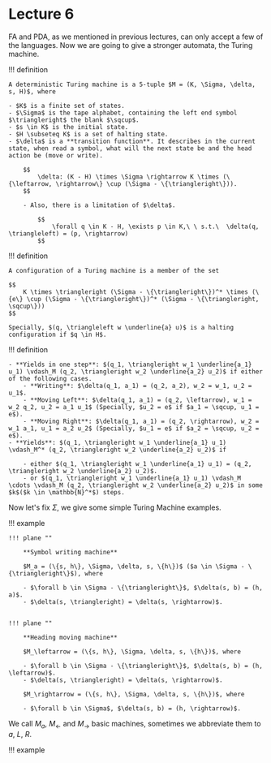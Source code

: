 # Lecture 6

FA and PDA, as we mentioned in previous lectures, can only accept a few of the languages. Now we are going to give a stronger automata, the Turing machine.

!!! definition

    A deterministic Turing machine is a 5-tuple $M = (K, \Sigma, \delta, s, H)$, where

    - $K$ is a finite set of states.
    - $\Sigma$ is the tape alphabet, containing the left end symbol $\triangleright$ the blank $\sqcup$.
    - $s \in K$ is the initial state.
    - $H \subseteq K$ is a set of halting state.
    - $\delta$ is a **transition function**. It describes in the current state, when read a symbol, what will the next state be and the head action be (move or write).

        $$
            \delta: (K - H) \times \Sigma \rightarrow K \times (\{\leftarrow, \rightarrow\} \cup (\Sigma - \{\triangleright\})).
        $$

        - Also, there is a limitation of $\delta$.

            $$
                \forall q \in K - H, \exists p \in K,\ \ s.t.\  \delta(q, \triangleleft) = (p, \rightarrow)
            $$

!!! definition

    A configuration of a Turing machine is a member of the set

    $$
        K \times \triangleright (\Sigma - \{\triangleright\})^* \times (\{e\} \cup (\Sigma - \{\triangleright\})^* (\Sigma - \{\triangleright, \sqcup\}))
    $$

    Specially, $(q, \triangleleft w \underline{a} u)$ is a halting configuration if $q \in H$.

!!! definition

    - **Yields in one step**: $(q_1, \triangleright w_1 \underline{a_1} u_1) \vdash_M (q_2, \triangleright w_2 \underline{a_2} u_2)$ if either of the following cases.
        - **Writing**: $\delta(q_1, a_1) = (q_2, a_2), w_2 = w_1, u_2 = u_1$.
        - **Moving Left**: $\delta(q_1, a_1) = (q_2, \leftarrow), w_1 = w_2 q_2, u_2 = a_1 u_1$ (Specially, $u_2 = e$ if $a_1 = \sqcup, u_1 = e$).
        - **Moving Right**: $\delta(q_1, a_1) = (q_2, \rightarrow), w_2 = w_1 a_1, u_1 = a_2 u_2$ (Specially, $u_1 = e$ if $a_2 = \sqcup, u_2 = e$).
    - **Yields**: $(q_1, \triangleright w_1 \underline{a_1} u_1) \vdash_M^* (q_2, \triangleright w_2 \underline{a_2} u_2)$ if

        - either $(q_1, \triangleright w_1 \underline{a_1} u_1) = (q_2, \triangleright w_2 \underline{a_2} u_2)$.
        - or $(q_1, \triangleright w_1 \underline{a_1} u_1) \vdash_M \cdots \vdash_M (q_2, \triangleright w_2 \underline{a_2} u_2)$ in some $k$($k \in \mathbb{N}^*$) steps.

Now let's fix $\Sigma$, we give some simple Turing Machine examples.

!!! example

    !!! plane ""

        **Symbol writing machine**
        
        $M_a = (\{s, h\}, \Sigma, \delta, s, \{h\})$ ($a \in \Sigma - \{\triangleright\}$), where

        - $\forall b \in \Sigma - \{\triangleright\}$, $\delta(s, b) = (h, a)$.
        - $\delta(s, \triangleright) = \delta(s, \rightarrow)$.
        

    !!! plane ""

        **Heading moving machine**

        $M_\leftarrow = (\{s, h\}, \Sigma, \delta, s, \{h\})$, where

        - $\forall b \in \Sigma - \{\triangleright\}$, $\delta(s, b) = (h, \leftarrow)$.
        - $\delta(s, \triangleright) = \delta(s, \rightarrow)$.

        $M_\rightarrow = (\{s, h\}, \Sigma, \delta, s, \{h\})$, where

        - $\forall b \in \Sigma$, $\delta(s, b) = (h, \rightarrow)$.

We call $M_a$, $M_\leftarrow$ and $M_\rightarrow$ basic machines, sometimes we abbreviate them to $a$, $L$, $R$.

!!! example

